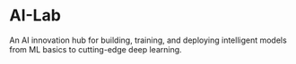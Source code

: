 # AI-Lab
An AI innovation hub for building, training, and deploying intelligent models from ML basics to cutting-edge deep learning.

